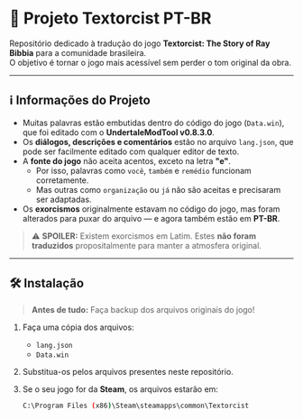 # 📜 Projeto Textorcist PT-BR

Repositório dedicado à tradução do jogo **Textorcist: The Story of Ray Bibbia** para a comunidade brasileira.  
O objetivo é tornar o jogo mais acessível sem perder o tom original da obra.

---

## ℹ️ Informações do Projeto

- Muitas palavras estão embutidas dentro do código do jogo (`Data.win`), que foi editado com o **UndertaleModTool v0.8.3.0**.  
- Os **diálogos, descrições e comentários** estão no arquivo `lang.json`, que pode ser facilmente editado com qualquer editor de texto.  
- A **fonte do jogo** não aceita acentos, exceto na letra **"e"**.  
  - Por isso, palavras como `você`, `também` e `remédio` funcionam corretamente.  
  - Mas outras como `organização` ou `já` não são aceitas e precisaram ser adaptadas.  
- Os **exorcismos** originalmente estavam no código do jogo, mas foram alterados para puxar do arquivo — e agora também estão em **PT-BR**.  

> ⚠️ **SPOILER:** Existem exorcismos em Latim. Estes **não foram traduzidos** propositalmente para manter a atmosfera original.

---

## 🛠️ Instalação

> **Antes de tudo:** Faça backup dos arquivos originais do jogo!

1. Faça uma cópia dos arquivos:  
   - `lang.json`  
   - `Data.win`  

2. Substitua-os pelos arquivos presentes neste repositório.  

3. Se o seu jogo for da **Steam**, os arquivos estarão em:  
   ```bash
   C:\Program Files (x86)\Steam\steamapps\common\Textorcist
